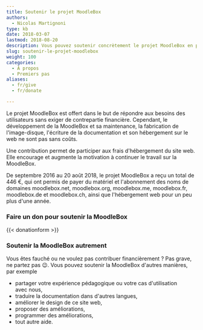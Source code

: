 ```yaml
---
title: Soutenir le projet MoodleBox
authors:
  - Nicolas Martignoni
type: kb
date: 2018-03-07
lastmod: 2018-08-20
description: Vous pouvez soutenir concrètement le projet MoodleBox en participant aux frais et en augmentant la motivation pour son développement continu
slug: soutenir-le-projet-moodlebox
weight: 100
categories:
  - À propos
  - Premiers pas
aliases:
  - fr/give
  - fr/donate

---
```

Le projet MoodleBox est offert dans le but de répondre aux besoins des utilisateurs sans exiger de contrepartie financière. Cependant, le développement de la MoodleBox et sa maintenance, la fabrication de l'image-disque, l'écriture de la documentation et son hébergement sur le web ne sont pas sans coûts.

Une contribution permet de participer aux frais d'hébergement du site web. Elle encourage et augmente la motivation à continuer le travail sur la MoodleBox.

De septembre 2016 au 20 août 2018, le projet MoodleBox a reçu un total de 446 €, qui ont permis de payer du matériel et l'abonnement des noms de domaines moodlebox.net, moodlebox.org, moodlebox.me, moodlebox.fr, moodlebox.de et moodlebox.ch, ainsi que l'hébergement web pour un peu plus d'une année.

### Faire un don pour soutenir la MoodleBox

{{< donationform >}}

### Soutenir la MoodleBox autrement

Vous êtes fauché ou ne voulez pas contribuer financièrement ? Pas grave, ne partez pas 😉. Vous pouvez soutenir la MoodleBox d'autres manières, par exemple

  * partager votre expérience pédagogique ou votre cas d'utilisation avec nous,
  * traduire la documentation dans d'autres langues,
  * améliorer le design de ce site web,
  * proposer des améliorations,
  * programmer des améliorations,
  * tout autre aide.
